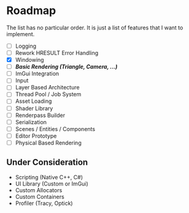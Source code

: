 # Roadmap

The list has no particular order. It is just a list of features that I want to implement.

- [ ] Logging
- [ ] Rework HRESULT Error Handling
- [x] Windowing
- [ ] **_Basic Rendering (Triangle, Camera, ...)_**
- [ ] ImGui Integration
- [ ] Input
- [ ] Layer Based Architecture
- [ ] Thread Pool / Job System
- [ ] Asset Loading
- [ ] Shader Library
- [ ] Renderpass Builder
- [ ] Serialization
- [ ] Scenes / Entities / Components
- [ ] Editor Prototype
- [ ] Physical Based Rendering

## Under Consideration

- Scripting (Native C++, C#)
- UI Library (Custom or ImGui)
- Custom Allocators
- Custom Containers
- Profiler (Tracy, Optick)
